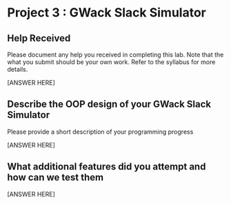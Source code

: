 # Project 3 : GWack Slack Simulator

## Help Received

Please document any help you received in completing this lab. Note that the what you submit should be your own work. Refer to the syllabus for more details. 

[ANSWER HERE]

## Describe the OOP design of your GWack Slack Simulator

Please provide a short description of your programming progress

[ANSWER HERE]

## What additional features did you attempt and how can we test them

[ANSWER HERE]


